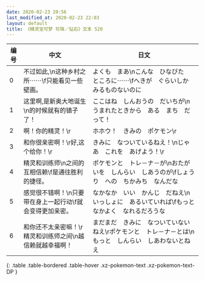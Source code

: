 ```yaml
---
date: 2020-02-23 20:56
last_modified_at: 2020-02-23 22:03
layout: default
title: 《精灵宝可梦 珍珠／钻石》文本 520
---
```

| 编号 | 中文 | 日文 |
| ---- | ---- | ---- |
| 0 | 不过如此,\n这种乡村之所⋯⋯\f只能看见一些壁画。 | よくも　まあ\nこんな　ひなびた　ところに⋯⋯\fへきが　ぐらいしか　みるものないのに |
| 1 | 这里啊,是新奥大地诞生\n的时候就有的镇子了！ | ここはね　しんおうの　だいちが\nうまれたときから　ある　まち　だって！ |
| 2 | 啊！你的精灵！\r | ホホウ！　きみの　ポケモン\r |
| 3 | 和你很亲密啊！\r好,这个给你！\r | きみに　なついているねえ！\nじゃあ　これを　あげよう！\r |
| 4 | 精灵和训练师\n之间的互相信赖\f是通往胜利的捷径。 | ポケモンと　トレ－ナ－が\nおたがいを　しんらい　しあうのが\fしょうり　への　ちかみち　なんだな |
| 5 | 感觉很不错啊！\n只要带在身上一起行动\f就会变得更加亲密。 | なかなか　いい　かんじ　だねえ\nいっしょに　あるいていれば\fもっと　なかよく　なれるだろうな |
| 6 | 和你还不太亲密嘛！\r精灵和训练师之间\n越信赖就越幸福啊！ | まだまだ　きみに　なついていないねえ\rポケモンと　トレ－ナ－とは\nもっと　しんらい　しあわないとねえ |
{: .table .table-bordered .table-hover .xz-pokemon-text .xz-pokemon-text-DP }